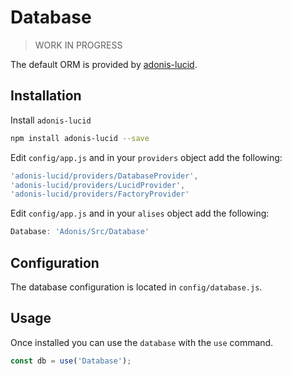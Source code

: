 # Database
> WORK IN PROGRESS

The default ORM is provided by [adonis-lucid](http://adonisjs.com/docs/3.2/lucid).


## Installation
Install `adonis-lucid`
```bash 
npm install adonis-lucid --save
```

Edit `config/app.js` and in your `providers` object add the following:
```js 
'adonis-lucid/providers/DatabaseProvider',
'adonis-lucid/providers/LucidProvider',
'adonis-lucid/providers/FactoryProvider'
```

Edit `config/app.js` and in your `alises` object add the following:
```js 
Database: 'Adonis/Src/Database'
```
## Configuration
The database configuration is located in `config/database.js`.



## Usage 
Once installed you can use the `database` with the `use` command.

```js
const db = use('Database');
```

